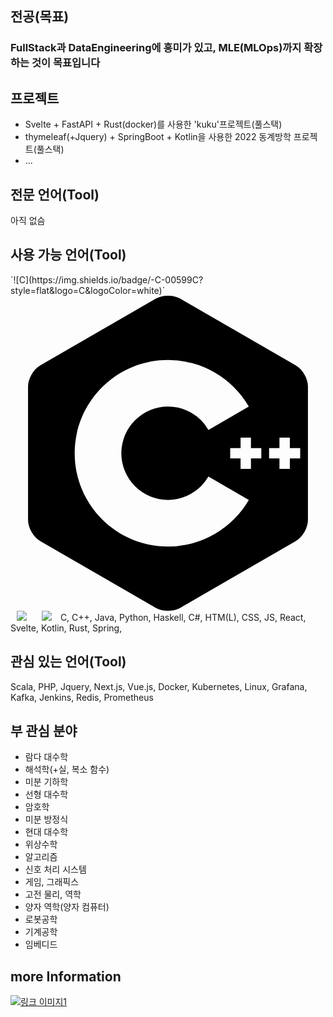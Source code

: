 ## 전공(목표)
### FullStack과 DataEngineering에 흥미가 있고, MLE(MLOps)까지 확장하는 것이 목표입니다

## 프로젝트
- Svelte + FastAPI + Rust(docker)를 사용한 'kuku'프로젝트(풀스택)
- thymeleaf(+Jquery) + SpringBoot + Kotlin을 사용한 2022 동계방학 프로젝트(풀스택)
- ...

## 전문 언어(Tool)
아직 없슴

## 사용 가능 언어(Tool)
<div>
`![C](https://img.shields.io/badge/-C-00599C?style=flat&logo=C&logoColor=white)`
  <svg role="img" viewBox="0 0 24 24" xmlns="http://www.w3.org/2000/svg"><title>C++</title><path d="M22.394 6c-.167-.29-.398-.543-.652-.69L12.926.22c-.509-.294-1.34-.294-1.848 0L2.26 5.31c-.508.293-.923 1.013-.923 1.6v10.18c0 .294.104.62.271.91.167.29.398.543.652.69l8.816 5.09c.508.293 1.34.293 1.848 0l8.816-5.09c.254-.147.485-.4.652-.69.167-.29.27-.616.27-.91V6.91c.003-.294-.1-.62-.268-.91zM12 19.11c-3.92 0-7.109-3.19-7.109-7.11 0-3.92 3.19-7.11 7.11-7.11a7.133 7.133 0 016.156 3.553l-3.076 1.78a3.567 3.567 0 00-3.08-1.78A3.56 3.56 0 008.444 12 3.56 3.56 0 0012 15.555a3.57 3.57 0 003.08-1.778l3.078 1.78A7.135 7.135 0 0112 19.11zm7.11-6.715h-.79v.79h-.79v-.79h-.79v-.79h.79v-.79h.79v.79h.79zm2.962 0h-.79v.79h-.79v-.79h-.79v-.79h.79v-.79h.79v.79h.79z"/></svg>
<img src="https://img.shields.io/badge/C++-00599C?style=flat-square&logo=C++&logoColor=white" style="height : auto; margin-left : 10px; margin-right : 10px;"/>
<img src="https://img.shields.io/badge/Java-007396?style=flat-square&logo=Java&logoColor=white" style="height : auto; margin-left : 10px; margin-right : 10px;"/>
C, C++, Java, Python, Haskell, C#, HTM(L), CSS, JS, React, Svelte, Kotlin, Rust, Spring, 
</div>

## 관심 있는 언어(Tool)
Scala, PHP, Jquery, Next.js, Vue.js, Docker, Kubernetes, Linux, Grafana, Kafka, Jenkins, Redis, Prometheus

## 부 관심 분야
- 람다 대수학
- 해석학(+실, 복소 함수)
- 미분 기하학
- 선형 대수학
- 암호학
- 미분 방정식
- 현대 대수학
- 위상수학
- 알고리즘
- 신호 처리 시스템
- 게임, 그래픽스
- 고전 물리, 역학
- 양자 역학(양자 컴퓨터)
- 로봇공학
- 기계공학
- 임베디드

## more Information
[![링크 이미지1](link_image1.png)](https://example.com)


